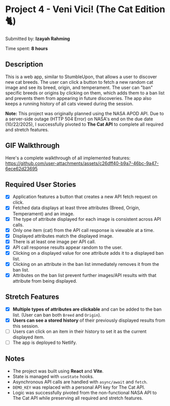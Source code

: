 # Project 4 - Veni Vici! (The Cat Edition 🐈)

Submitted by: **Izayah Rahming**

Time spent: **8 hours**

## Description

This is a web app, similar to StumbleUpon, that allows a user to discover new cat breeds. The user can click a button to fetch a new random cat image and see its breed, origin, and temperament. The user can "ban" specific breeds or origins by clicking on them, which adds them to a ban list and prevents them from appearing in future discoveries. The app also keeps a running history of all cats viewed during the session.

**Note:** This project was originally planned using the NASA APOD API. Due to a server-side outage (HTTP 504 Error) on NASA's end on the due date (10/22/2025), I successfully pivoted to **The Cat API** to complete all required and stretch features.

## GIF Walkthrough

Here's a complete walkthrough of all implemented features:
https://github.com/user-attachments/assets/c26dff40-b9a7-46bc-9a47-6ece62d23695

## Required User Stories

- [x] Application features a button that creates a new API fetch request on click.
- [x] Fetched data displays at least three attributes (Breed, Origin, Temperament) and an image.
- [x] The type of attribute displayed for each image is consistent across API calls.
- [x] Only one item (cat) from the API call response is viewable at a time.
- [x] Displayed attributes match the displayed image.
- [x] There is at least one image per API call.
- [x] API call response results appear random to the user.
- [x] Clicking on a displayed value for one attribute adds it to a displayed ban list.
- [x] Clicking on an attribute in the ban list immediately removes it from the ban list.
- [x] Attributes on the ban list prevent further images/API results with that attribute from being displayed.

## Stretch Features

- [x] **Multiple types of attributes are clickable** and can be added to the ban list. (User can ban both `Breed` and `Origin`).
- [x] **Users can see a stored history** of their previously displayed results from this session.
- [ ] Users can click on an item in their history to set it as the current displayed item.
- [ ] The app is deployed to Netlify.

## Notes

- The project was built using **React** and **Vite**.
- State is managed with `useState` hooks.
- Asynchronous API calls are handled with `async/await` and `fetch`.
- `DEMO_KEY` was replaced with a personal API key for The Cat API.
- Logic was successfully pivoted from the non-functional NASA API to The Cat API while preserving all required and stretch features.
